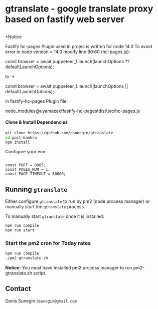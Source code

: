# gtranslate - google translate proxy based on fastify web server

##   
*Notice

Fastify hc-pages Plugin used in projec is written  for node 14.0
To avoid error in node version < 14.0 modify line 90:60 (hc-pages.js):

const browser = await puppeteer_1.launch(launchOptions ?? defaultLaunchOptions);

to ->

const browser = await puppeteer_1.launch(launchOptions || defaultLaunchOptions);

in fastify-hc-pages Plugin file:
 
node_modules\@uyamazak\fastify-hc-pages\dist\src\hc-pages.js

#### Clone & Install Dependencies
```bash
git clone https://github.com/dsunegin/gtranslate
cd post-bankru
npm install
```

Configure your env:
```

const PORT = 8085;
const PAGES_NUM = 1;
const PAGE_TIMEOUT = 60000;

```

## Running `gtranslate`

Either configure `gtranslate` to run by pm2 (node process manager) or manually start the `gtranslate` process.

To manually start `gtranslate` once it is installed:

```bash
npm run compile
npm run start
```

### Start the pm2 cron for Today rates

```bash
npm run compile
./pm2-gtranslate.sh
```
 
**Notice:** You must have installed pm2 process manager to run pm2-gtranslate.sh script.


## Contact
Denis Sunegin `dsunegin@gmail.com`
